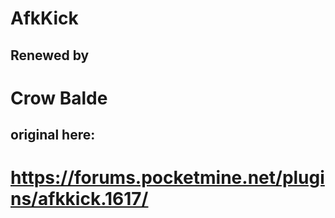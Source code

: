 # AfkKick

## Renewed by 
# Crow Balde 


## original here:
# https://forums.pocketmine.net/plugins/afkkick.1617/
